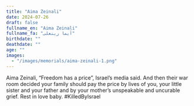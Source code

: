```yaml
---
title: "Aima Zeinali"
date: 2024-07-26
draft: false
fullname_en: "Aima Zeinali"
fullname_fa: "آیما زینعلی"
birthdate: ""
deathdate: ""
age: ""
images:
  - "/images/memorials/aima-zeinali-1.png"
---
```


Aima Zeinali,
“Freedom has a price”, Israel’s media said. And then their war room decided your family should pay the price by lives of you, your little sister and your father and by your mother’s unspeakable and uncurable grief. Rest in love baby.
#KilledByIsrael